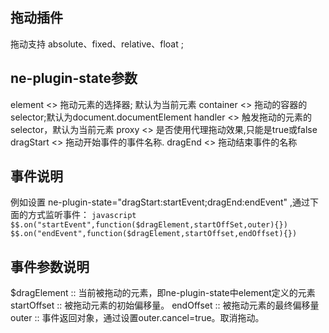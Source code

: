 ## 拖动插件
拖动支持 absolute、fixed、relative、float ;

## ne-plugin-state参数
element <<String>> 拖动元素的选择器; 默认为当前元素
container <<String>> 拖动的容器的selector;默认为document.documentElement
handler <<String>> 触发拖动的元素的selector，默认为当前元素
proxy <<Boolean>>  是否使用代理拖动效果,只能是true或false
dragStart <<String>> 拖动开始事件的事件名称.
dragEnd  <<String>> 拖动结束事件的名称

## 事件说明
例如设置 ne-plugin-state="dragStart:startEvent;dragEnd:endEvent"  ,通过下面的方式监听事件：
``javascript
$$.on("startEvent",function($dragElement,startOffSet,outer){})
$$.on("endEvent",function($dragElement,startOffset,endOffset){})
``

## 事件参数说明
$dragElement :: 当前被拖动的元素，即ne-plugin-state中element定义的元素
startOffset :: 被拖动元素的初始偏移量。
endOffset  ::  被拖动元素的最终偏移量
outer :: 事件返回对象，通过设置outer.cancel=true。取消拖动。
